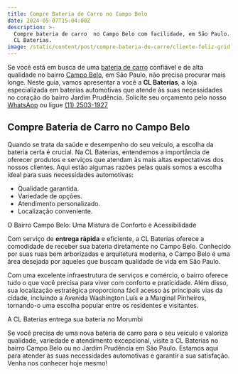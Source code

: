 ```yaml
---
title: Compre Bateria de Carro no Campo Belo
date: 2024-05-07T15:04:00Z
description: >-
  Compre bateria de carro  no Campo Belo com facilidade, em São Paulo. Conheça a
  CL Baterias.
image: /static/content/post/compre-bateria-de-carro/cliente-feliz-grid.webp
---
```

Se você está em busca de uma [bateria de carro](https://www.clbaterias.com.br/bateria-de-carro) confiável e de alta qualidade no bairro <a href="https://www.google.com/maps/place/Campo+Belo,+S%C3%A3o+Paulo+-+SP/data=!4m2!3m1!1s0x94ce509e3f6865bb:0x293b97981f447a63?sa=X&amp;ved=1t:242&amp;ictx=111" target="_blank" rel="noopener">Campo Belo</a>, em São Paulo, não precisa procurar mais longe. Neste guia, vamos apresentar a você a **CL Baterias**, a loja especializada em baterias automotivas que atende às suas necessidades no coração do bairro Jardim Prudência. Solicite seu orçamento pelo nosso [WhatsApp](https://api.whatsapp.com/send?phone=5511934986472) ou ligue [(11) 2503-1927](tel:+551125031927)

## Compre Bateria de Carro no Campo Belo

Quando se trata da saúde e desempenho do seu veículo, a escolha da bateria certa é crucial. Na CL Baterias, entendemos a importância de oferecer produtos e serviços que atendam às mais altas expectativas dos nossos clientes. Aqui estão algumas razões pelas quais somos a escolha ideal para suas necessidades automotivas:

* Qualidade garantida.
* Variedade de opções.
* Atendimento personalizado.
* Localização conveniente.

O Bairro Campo Belo: Uma Mistura de Conforto e Acessibilidade

Com serviço de **entrega rápida** e eficiente, a CL Baterias oferece a comodidade de receber sua bateria diretamente no Campo Belo. Conhecido por suas ruas bem arborizadas e arquitetura moderna, o Campo Belo é uma área desejada por aqueles que buscam qualidade de vida em São Paulo.

Com uma excelente infraestrutura de serviços e comércio, o bairro oferece tudo o que você precisa para viver com conforto e praticidade. Além disso, sua localização estratégica proporciona fácil acesso às principais vias da cidade, incluindo a Avenida Washington Luís e a Marginal Pinheiros, tornando-o uma escolha popular entre os residentes e visitantes.

A CL Baterias entrega sua bateria no Morumbi

Se você precisa de uma nova bateria de carro para o seu veículo e valoriza qualidade, variedade e atendimento excepcional, visite a CL Baterias no bairro Campo Belo ou no Jardim Prudência em São Paulo. Estamos aqui para atender às suas necessidades automotivas e garantir a sua satisfação. Venha nos conhecer hoje mesmo!

&nbsp;